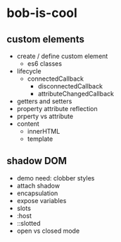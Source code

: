 # bob-is-cool

## custom elements

- create / define custom element
  - es6 classes
- lifecycle
  - connectedCallback
	- disconnectedCallback
	- attributeChangedCallback
- getters and setters
- property attribute reflection
- prperty vs attribute
- content
	- innerHTML
	- template

## shadow DOM

- demo need: clobber styles
- attach shadow
- encapsulation
- expose variables
- slots
- :host
- ::slotted
- open vs closed mode
